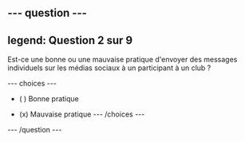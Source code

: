 --- question ---
---
legend: Question 2 sur 9
---

Est-ce une bonne ou une mauvaise pratique d'envoyer des messages individuels sur les médias sociaux à un participant à un club ?

--- choices ---
- ( ) Bonne pratique

- (x) Mauvaise pratique
--- /choices ---

--- /question ---
